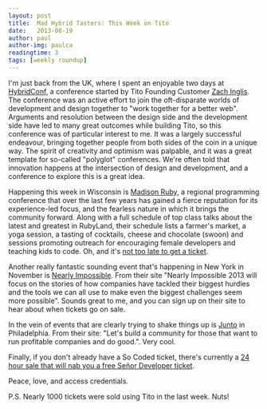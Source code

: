 ```yaml
---
layout: post
title:  Mad Hybrid Tasters: This Week on Tito
date:   2013-08-19
author: paul
author-img: paulca
readingtime: 3
tags: [weekly roundup]
---
```


I'm just back from the UK, where I spent an enjoyable two days at [HybridConf](http://hybridconf.net/), a conference started by Tito Founding Customer [Zach Inglis](https://twitter.com/zachinglis). The conference was an active effort to join the oft-disparate worlds of development and design together to "work together for a better web". Arguments and resolution between the design side and the development side have led to many great outcomes while building Tito, so this conference was of particular interest to me. It was a largely successful endeavour, bringing together people from both sides of the coin in a unique way. The spirit of creativity and optimism was palpable, and it was a great template for so-called "polyglot" conferences. We're often told that innovation happens at the intersection of design and development, and a conference to explore this is a great idea.

Happening this week in Wisconsin is [Madison Ruby](http://madisonruby.org), a regional programming conference that over the last few years has gained a fierce reputation for its experience-led focus, and the fearless nature in which it brings the community forward. Along with a full schedule of top class talks about the latest and greatest in RubyLand, their schedule lists a farmer's market, a yoga session, a tasting of cocktails, cheese and chocolate (swoon) and sessions promoting outreach for encouraging female developers and teaching kids to code. Oh, and it's [not too late to get a ticket](https://tito.io/sapling/madison-ruby-2013).

Another really fantastic sounding event that's happening in New York in November is [Nearly Impossible](http://nearlyimpossible.org). From their site "Nearly Impossible 2013 will focus on the stories of how companies have tackled their biggest hurdles and the tools we can all use to make even the biggest challenges seem more possible". Sounds great to me, and you can sign up on their site to hear about when tickets go on sale.

In the vein of events that are clearly trying to shake things up is [Junto](http://junto.org/) in Philadelphia. From their site: "Let's build a community for those that want to run profitable companies and do good.". Very cool.

Finally, if you don't already have a So Coded ticket, there's currently a [24 hour sale that will nab you a free Señor Developer ticket](https://news.ycombinator.com/item?id=6236450).

Peace, love, and access credentials.

P.S. Nearly 1000 tickets were sold using Tito in the last week. Nuts!
